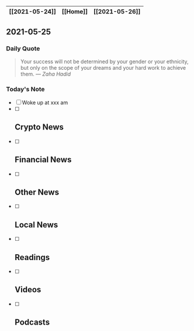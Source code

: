 | [[2021-05-24]] | [[Home]] | [[2021-05-26]] |
| :------------: | :------: | :------------: |

## 2021-05-25 

### Daily Quote
> Your success will not be determined by your gender or your ethnicity, but only on the scope of your dreams and your hard work to achieve them.
> &mdash; <cite>Zaha Hadid</cite>

### Today's Note
- [ ] Woke up at xxx am
- [ ] Crypto News
	- 
- [ ] Financial News
	- 
- [ ] Other News
	- 
- [ ] Local News
	-
- [ ] Readings
	- 
- [ ] Videos
	- 
- [ ] Podcasts
	- 
